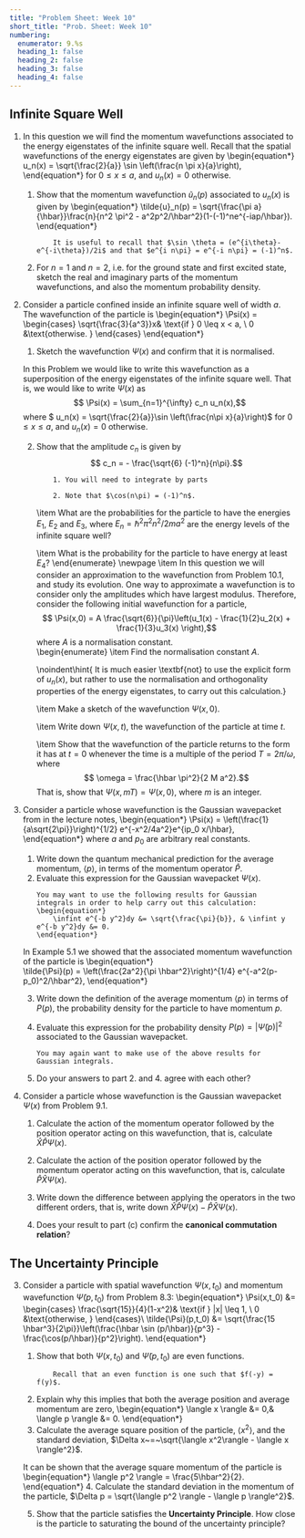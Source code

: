 ```yaml
---
title: "Problem Sheet: Week 10"
short_title: "Prob. Sheet: Week 10"
numbering:
  enumerator: 9.%s
  heading_1: false
  heading_2: false
  heading_3: false
  heading_4: false
---
```


## Infinite Square Well

1. In this question we will find the momentum wavefunctions associated to the energy eigenstates of the infinite square well. Recall that the spatial wavefunctions of the energy eigenstates are given by
    \begin{equation*}
        u_n(x) = \sqrt{\frac{2}{a}} \sin \left(\frac{n \pi x}{a}\right), 
    \end{equation*}
    for $0 \leq x \leq a$, and $u_n(x) = 0$ otherwise.
    1. Show that the momentum wavefunction $\tilde{u}_n(p)$ associated to $u_n(x)$ is given by
		\begin{equation*}
         \tilde{u}_n(p) = \sqrt{\frac{\pi a}{\hbar}}\frac{n}{n^2 \pi^2 - a^2p^2/\hbar^2}(1-(-1)^ne^{-iap/\hbar}).
         \end{equation*}
		```{note} Hint
            It is useful to recall that $\sin \theta = (e^{i\theta}-e^{-i\theta})/2i$ and that $e^{i n\pi} = e^{-i n\pi} = (-1)^n$.
        ```

	2. For $n = 1$ and $n = 2$, i.e. for the ground state and first excited state, sketch the real and imaginary parts of the momentum wavefunctions, and also the momentum probability density.
	
2. Consider a particle confined inside an infinite square well of width $a$. The wavefunction of the particle is 
	\begin{equation*}
		\Psi(x) = \begin{cases}
			\sqrt{\frac{3}{a^3}}x&  \text{if } 0 \leq x < a, \\
			0  &\text{otherwise. }
		\end{cases}
	\end{equation*}
	1. Sketch the wavefunction $\Psi(x)$ and confirm that it is normalised. 

	In this Problem we would like to write this wavefunction as a superposition of the energy eigenstates of the infinite square well. That is, we would like to write $\Psi(x)$ as
	$$ \Psi(x) = \sum_{n=1}^{\infty} c_n u_n(x),$$
	where 
	$ u_n(x) = \sqrt{\frac{2}{a}}\sin \left(\frac{n\pi x}{a}\right)$ for $0 \leq x \leq a$, and $u_n(x) = 0$ otherwise. 

	2. Show that the amplitude $c_n$ is given by
		$$ c_n = - \frac{\sqrt{6} (-1)^n}{n\pi}.$$
		```{note} Hint
            1. You will need to integrate by parts

            2. Note that $\cos(n\pi) = (-1)^n$.
        ```

		\item What are the probabilities for the particle to have the energies $E_1$, $E_2$ and $E_3$, where $E_n = \hbar^2\pi^2n^2/2ma^2$ are the energy levels of the infinite square well? 

		\item What is the probability for the particle to have energy at least $E_4$?
	\end{enumerate}
\newpage
	\item In this question we will consider an approximation to the wavefunction from Problem 10.1, and study its evolution. One way to approximate a wavefunction is to consider only the amplitudes which have largest modulus. Therefore, consider the following initial wavefunction for a particle,
	$$ \Psi(x,0) = A \frac{\sqrt{6}}{\pi}\left(u_1(x) - \frac{1}{2}u_2(x) + \frac{1}{3}u_3(x) \right),$$
	where $A$ is a normalisation constant.  
	\begin{enumerate}
		\item Find the normalisation constant $A$.  
		
		\noindent\hint{ It is much easier \textbf{not} to use the explicit form of $u_n(x)$, but rather to use the normalisation and orthogonality properties of the energy eigenstates, to carry out this calculation.}

		\item Make a sketch of the wavefunction $\Psi(x,0)$.
	
		\item Write down $\Psi(x,t)$, the wavefunction of the particle at time $t$. 

		\item Show that the wavefunction of the particle returns to the form it has at $t = 0$ whenever the time is a multiple of the period $T = 2\pi/\omega$, where
		$$ \omega = \frac{\hbar \pi^2}{2 M a^2}.$$
		That is, show that $\Psi(x,mT) = \Psi(x,0)$, where $m$ is an integer. 	



1. Consider a particle whose wavefunction is the Gaussian wavepacket from [](#example-gaussian-1) in the lecture notes,
    \begin{equation*} \Psi(x) = \left(\frac{1}{a\sqrt{2\pi}}\right)^{1/2} e^{-x^2/4a^2}e^{ip_0 x/\hbar}, 
    \end{equation*} 
    where $a$ and $p_0$ are arbitrary real constants.  
    1. Write down the quantum mechanical prediction for the average momentum, $\langle p \rangle$, in terms of the momentum operator $\hat{P}$. 
    1. Evaluate this expression for the Gaussian wavepacket $\Psi(x)$. 
        ```{note} Hint
        You may want to use the following results for Gaussian integrals in order to help carry out this calculation:
        \begin{equation*}
	        \infint e^{-b y^2}dy &= \sqrt{\frac{\pi}{b}}, & \infint y e^{-b y^2}dy &= 0.
	    \end{equation*}
        ```

    In Example 5.1 we showed that the associated momentum wavefunction of the particle is
    \begin{equation*} 	
    \tilde{\Psi}(p) = \left(\frac{2a^2}{\pi \hbar^2}\right)^{1/4} e^{-a^2(p-p_0)^2/\hbar^2},
    \end{equation*}


	3. Write down the definition of the average momentum $\langle p \rangle$ in terms of $P(p)$, the probability density for the particle to have momentum $p$. 
	4. Evaluate this expression for the probability density $P(p) = |\tilde{\Psi}(p)|^2$ associated to the Gaussian wavepacket.  
        ```{note} Hint
		You may again want to make use of the above results for Gaussian integrals.
        ```

	5. Do your answers to part 2. and 4. agree with each other?
	

2. Consider a particle whose wavefunction is the Gaussian wavepacket $\Psi(x)$ from Problem 9.1. 
    1. Calculate the action of the momentum operator followed by the position operator acting on this wavefunction, that is, calculate $\hat{X}\hat{P}\Psi(x)$. 

    1. Calculate the action of the position operator followed by the momentum operator acting on this wavefunction, that is, calculate $\hat{P}\hat{X}\Psi(x)$. 

	1. Write down the difference between applying the operators in the two different orders, that is, write down $\hat{X}\hat{P}\Psi(x) - \hat{P}\hat{X}\Psi(x)$.

	1. Does your result to part (c) confirm the **canonical commutation relation**?

## The Uncertainty Principle

3. Consider a particle with spatial wavefunction $\Psi(x,t_0)$ and momentum wavefunction $\tilde{\Psi}(p,t_0)$ from Problem 8.3:
	\begin{equation*}
		\Psi(x,t_0) &= \begin{cases}
			\frac{\sqrt{15}}{4}(1-x^2)&  \text{if } |x| \leq 1, \\
			0  &\text{otherwise, }
		\end{cases}\\ \tilde{\Psi}(p,t_0) &= \sqrt{\frac{15 \hbar^3}{2\pi}}\left(\frac{\hbar \sin (p/\hbar)}{p^3} - \frac{\cos(p/\hbar)}{p^2}\right).
	\end{equation*}
	1. Show that both $\Psi(x,t_0)$ and $\tilde{\Psi}(p,t_0)$ are even functions. 
		```{note} Hint
            Recall that an even function is one such that $f(-y) = f(y)$.
        ```
	1. Explain why this implies that both the average position and average momentum are zero,
		\begin{equation*}
		\langle x \rangle &= 0,& \langle p \rangle &= 0.
		\end{equation*}
	1. Calculate the average square position of the particle, $\langle x^2 \rangle$, and the standard deviation, $\Delta x~=~\sqrt{\langle x^2\rangle - \langle x \rangle^2}$.


    It can be shown that the average square momentum of the particle is 
    \begin{equation*} 
        \langle p^2 \rangle = \frac{5\hbar^2}{2}.
    \end{equation*}
	4. Calculate the standard deviation in the momentum of the particle, $\Delta p = \sqrt{\langle p^2 \rangle - \langle p \rangle^2}$.

	5. Show that the particle satisfies the **Uncertainty Principle**. How close is the particle to saturating the bound of the uncertainty principle?